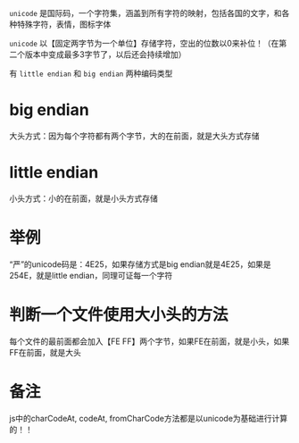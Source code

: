 `unicode` 是国际码，一个字符集，涵盖到所有字符的映射，包括各国的文字，和各种特殊字符，表情，图标字体

`unicode` 以【固定两字节为一个单位】存储字符，空出的位数以0来补位！（在第二个版本中变成最多3字节了，以后还会持续增加）

有 `little endian` 和 `big endian` 两种编码类型

# big endian
大头方式：因为每个字符都有两个字节，大的在前面，就是大头方式存储

# little endian
小头方式：小的在前面，就是小头方式存储

# 举例
“严”的unicode码是：4E25，如果存储方式是big endian就是4E25，如果是254E，就是little endian，同理可证每一个字符

# 判断一个文件使用大小头的方法
每个文件的最前面都会加入【FE FF】两个字节，如果FE在前面，就是小头，如果FF在前面，就是大头

# 备注
js中的charCodeAt, codeAt, fromCharCode方法都是以unicode为基础进行计算的！！